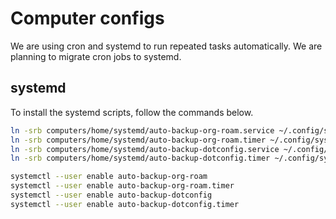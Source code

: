 # Computer configs

We are using cron and systemd to run repeated tasks automatically. We
are planning to migrate cron jobs to systemd.

## systemd

To install the systemd scripts, follow the commands below.

```sh
ln -srb computers/home/systemd/auto-backup-org-roam.service ~/.config/systemd/user/
ln -srb computers/home/systemd/auto-backup-org-roam.timer ~/.config/systemd/user/
ln -srb computers/home/systemd/auto-backup-dotconfig.service ~/.config/systemd/user/
ln -srb computers/home/systemd/auto-backup-dotconfig.timer ~/.config/systemd/user/

systemctl --user enable auto-backup-org-roam
systemctl --user enable auto-backup-org-roam.timer
systemctl --user enable auto-backup-dotconfig
systemctl --user enable auto-backup-dotconfig.timer
```
